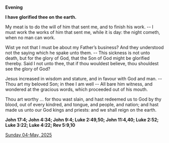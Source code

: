 **Evening**

**I have glorified thee on the earth.**
 
My meat is to do the will of him that sent me, and to finish his work. -- I must work the works of him that sent me, while it is day: the night cometh, when no man can work.
 
Wist ye not that I must be about my Father’s business? And they understood not the saying which he spake unto them. -- This sickness is not unto death, but for the glory of God, that the Son of God might be glorified thereby. Said I not unto thee, that if thou wouldest believe, thou shouldest see the glory of God?
 
Jesus increased in wisdom and stature, and in favour with God and man. -- Thou art my beloved Son; in thee I am well -- All bare him witness, and wondered at the gracious words, which proceeded out of his mouth.
 
Thou art worthy ... for thou wast slain, and hast redeemed us to God by thy blood, out of every kindred, and tongue, and peopIe, and nation; and hast made us unto our God kings and priests: and we shall reign on the earth.  

**John 17:4; John 4:34; John 9:4; Luke 2:49,50; John 11:4,40; Luke 2:52; Luke 3:22; Luke 4:22; Rev 5:9,10**

[Sunday 04-May, 2025](https://t.me/daily_light)
